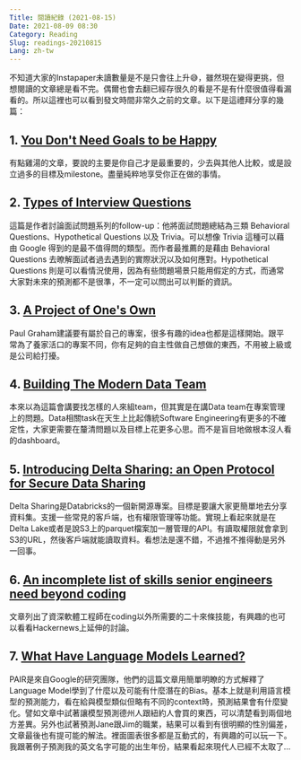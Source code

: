 ```yaml
---
Title: 閱讀紀錄 (2021-08-15)
Date: 2021-08-09 08:30
Category: Reading
Slug: readings-20210815
Lang: zh-tw
---
```


不知道大家的Instapaper未讀數量是不是只會往上升😅，雖然現在變得更挑，但想閱讀的文章總是看不完。偶爾也會去翻已經存很久的看是不是有什麼很值得看漏看的。所以這裡也可以看到發文時間非常久之前的文章。以下是這禮拜分享的幾篇：


## 1. [You Don't Need Goals to be Happy](https://www.thetinywisdom.com/post/you-dont-need-goals-to-be-happy)

有點雞湯的文章，要說的主要是你自己才是最重要的，少去與其他人比較，或是設立過多的目標及milestone。盡量純粹地享受你正在做的事情。

## 2. [Types of Interview Questions](https://jacobian.org/2021/mar/1/types-of-interview-questions/)

這篇是作者討論面試問題系列的follow-up：他將面試問題總結為三類 Behavioral Questions、Hypothetical Questions 以及 Trivia。可以想像 Trivia 這種可以藉由 Google 得到的是最不值得問的類型。而作者最推薦的是藉由 Behavioral Questions 去暸解面試者過去遇到的實際狀況以及如何應對。Hypothetical Questions 則是可以看情況使用，因為有些問題場景只能用假定的方式，而通常大家對未來的預測都不是很準，不一定可以問出可以判斷的資訊。

## 3. [A Project of One's Own](http://www.paulgraham.com/own.html)

Paul Graham建議要有屬於自己的專案，很多有趣的idea也都是這樣開始。跟平常為了養家活口的專案不同，你有足夠的自主性做自己想做的東西，不用被上級或是公司給打擾。

## 4. [Building The Modern Data Team](https://pedram.substack.com/p/modern-data-team)

本來以為這篇會講要找怎樣的人來組team，但其實是在講Data team在專案管理上的問題。Data相關task在天生上比起傳統Software Engineering有更多的不確定性，大家更需要在釐清問題以及目標上花更多心思。而不是盲目地做根本沒人看的dashboard。

## 5. [Introducing Delta Sharing: an Open Protocol for Secure Data Sharing](https://databricks.com/blog/2021/05/26/introducing-delta-sharing-an-open-protocol-for-secure-data-sharing.html)

Delta Sharing是Databricks的一個新開源專案。目標是要讓大家更簡單地去分享資料集。支援一些常見的客戶端，也有權限管理等功能。實現上看起來就是在Delta Lake或者是說S3上的parquet檔案加一層管理的API。有讀取權限就會拿到S3的URL，然後客戶端就能讀取資料。看想法是還不錯，不過推不推得動是另外一回事。

## 6. [An incomplete list of skills senior engineers need beyond coding](https://skamille.medium.com/an-incomplete-list-of-skills-senior-engineers-need-beyond-coding-8ed4a521b29f)

文章列出了資深軟體工程師在coding以外所需要的二十來條技能，有興趣的也可以看看Hackernews上延伸的討論。

## 7. [What Have Language Models Learned?](https://pair.withgoogle.com/explorables/fill-in-the-blank/)

PAIR是來自Google的研究團隊，他們的這篇文章用簡單明瞭的方式解釋了Language Model學到了什麼以及可能有什麼潛在的Bias。基本上就是利用語言模型的預測能力，看在給與模型類似但略有不同的context時，預測結果會有什麼變化。譬如文章中試著讓模型預測德州人跟紐約人會買的東西，可以清楚看到兩個地方差異。另外也試著預測Jane跟Jim的職業，結果可以看到有很明顯的性別偏差，文章最後也有提可能的解法。裡面圖表很多都是互動式的，有興趣的可以玩一下。我跟著例子預測我的英文名字可能的出生年份，結果看起來現代人已經不太取了...
